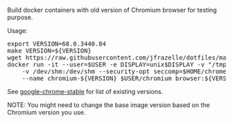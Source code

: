 Build docker containers with old version of Chromium browser for testing purpose.

Usage:
<pre>
export VERSION=68.0.3440.84
make VERSION=${VERSION}
wget https://raw.githubusercontent.com/jfrazelle/dotfiles/master/etc/docker/seccomp/chrome.json -O ~/chrome.json
docker run -it --user=$USER -e DISPLAY=unix$DISPLAY -v "/tmp/.X11-unix:/tmp/.X11-unix" \
    -v /dev/shm:/dev/shm --security-opt seccomp=$HOME/chrome.json --device /dev/dri \
    --name chromium-${VERSION} $USER/chromium_browser:${VERSION}
</pre>
See [google-chrome-stable](https://www.ubuntuupdates.org/pm/google-chrome-stable) for list of existing versions.

NOTE: You might need to change the base image version based on the Chromium version you use.
